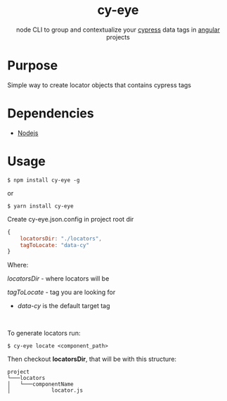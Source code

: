 <div align="center">

# cy-eye

node CLI to group and contextualize your [cypress](https://www.cypress.io/) data tags in [angular](https://angular.io/) projects
</div>

# Purpose

Simple way to create locator objects that contains cypress tags

# Dependencies

- [Nodejs](https://nodejs.org/en/)

# Usage

```
$ npm install cy-eye -g
```

or

```
$ yarn install cy-eye
```

Create cy-eye.json.config in project root dir

```js
{
    locatorsDir: "./locators",
    tagToLocate: "data-cy"
}
```

Where:

_locatorsDir_ - where locators will be

_tagToLocate_ - tag you are looking for

- _data-cy_ is the default target tag

<br>

To generate locators run:

```
$ cy-eye locate <component_path>
```

Then checkout **locatorsDir**, that will be with this structure:

```
project
└───locators
│   └───componentName
│             locator.js
```
